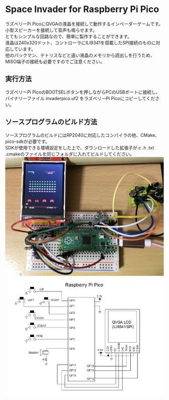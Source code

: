 # Space Invader for Raspberry Pi Pico
ラズベリーPi PicoにQVGAの液晶を接続して動作するインベーダーゲームです。  
小型スピーカーを接続して音声も鳴らせます。  
とてもシンプルな回路なので、簡単に製作することができます。  
液晶は240x320ドット、コントローラにILI9341を搭載したSPI接続のものに対応しています。  
他のパックマン、テトリスなどと違い液晶のメモリから読出しを行うため、MISO端子の接続も必要ですのでご注意ください。  
  
## 実行方法
ラズベリーPi PicoのBOOTSELボタンを押しながらPCのUSBポートに接続し、バイナリーファイル invaderpico.uf2 をラズベリーPi Picoにコピーしてください。  
  
## ソースプログラムのビルド方法
ソースプログラムのビルドにはRP2040に対応したコンパイラの他、CMake、pico-sdkが必要です。  
SDKが使用できる環境設定をした上で、ダウンロードした拡張子が.c .h .txt .cmakeのファイルを同じフォルダに入れてビルドしてください。  
![](picoinvader1.jpg)  
![](picoinvader_schematic.png)  